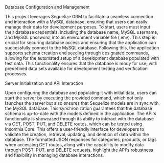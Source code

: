 Database Configuration and Management


This project leverages Sequelize ORM to facilitate a seamless connection and interaction with a MySQL database, ensuring that users can easily manage their data for development purposes. To start, users must input their database credentials, including the database name, MySQL username, and MySQL password, into an environment variable file (.env). This step is crucial for securing database access and ensuring that the application can successfully connect to the MySQL database. Following this, the application supports schema creation and seeding through designated commands, allowing for the automated setup of a development database populated with test data. This functionality ensures that the database is ready for use, with predefined data sets available for development testing and verification processes.

Server Initialization and API Interaction


Upon configuring the database and populating it with initial data, users can start the server by executing the provided command, which not only launches the server but also ensures that Sequelize models are in sync with the MySQL database. This synchronization guarantees that the database schema is up-to-date with the models defined in the application. The API's functionality is showcased through its ability to interact with the database via GET, POST, PUT, and DELETE routes, which can be tested using Insomnia Core. This offers a user-friendly interface for developers to validate the creation, retrieval, updating, and deletion of data within the database. The formatted JSON responses for categories, products, or tags when accessing GET routes, along with the capability to modify data through POST, PUT, and DELETE requests, highlight the API's robustness and flexibility in managing database interactions.
